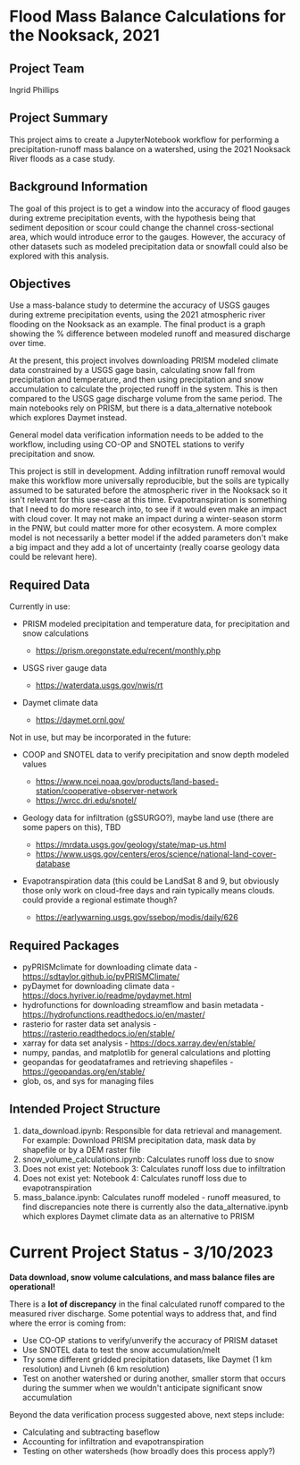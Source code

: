 # Flood Mass Balance Calculations for the Nooksack, 2021

## Project Team
Ingrid Phillips

## Project Summary
This project aims to create a JupyterNotebook workflow for performing a precipitation-runoff mass balance on a watershed, using the 2021 Nooksack River floods as a case study. 

## Background Information

The goal of this project is to get a window into the accuracy of flood gauges during extreme precipitation events, with the hypothesis being that sediment deposition or scour could change the channel cross-sectional area, which would introduce error to the gauges. However, the accuracy of other datasets such as modeled precipitation data or snowfall could also be explored with this analysis. 

## Objectives
Use a mass-balance study to determine the accuracy of USGS gauges during extreme precipitation events, using the 2021 atmospheric river flooding on the Nooksack as an example. The final product is a graph showing the % difference between modeled runoff and measured discharge over time.

At the present, this project involves downloading PRISM modeled climate data constrained by a USGS gage basin, calculating snow fall from precipitation and temperature, and then using precipitation and snow accumulation to calculate the projected runoff in the system. This is then compared to the USGS gage discharge volume from the same period. The main notebooks rely on PRISM, but there is a data_alternative notebook which explores Daymet instead.

General model data verification information needs to be added to the workflow, including using CO-OP and SNOTEL stations to verify precipitation and snow.

This project is still in development. Adding infiltration runoff removal would make this workflow more universally reproducible, but the soils are typically assumed to be saturated before the atmospheric river in the Nooksack so it isn't relevant for this use-case at this time. Evapotranspiration is something that I need to do more research into, to see if it would even make an impact with cloud cover. It may not make an impact during a winter-season storm in the PNW, but could matter more for other ecosystem. A more complex model is not necessarily a better model if the added parameters don't make a big impact and they add a lot of uncertainty (really coarse geology data could be relevant here).


## Required Data
Currently in use:
* PRISM modeled precipitation and temperature data, for precipitation and snow calculations
  * https://prism.oregonstate.edu/recent/monthly.php

* USGS river gauge data
  * https://waterdata.usgs.gov/nwis/rt

* Daymet climate data
  * https://daymet.ornl.gov/

Not in use, but may be incorporated in the future:
* COOP and SNOTEL data to verify precipitation and snow depth modeled values
  * https://www.ncei.noaa.gov/products/land-based-station/cooperative-observer-network
  * https://wrcc.dri.edu/snotel/

* Geology data for infiltration (gSSURGO?), maybe land use (there are some papers on this), TBD
  * https://mrdata.usgs.gov/geology/state/map-us.html
  * https://www.usgs.gov/centers/eros/science/national-land-cover-database

* Evapotranspiration data (this could be LandSat 8 and 9, but obviously those only work on cloud-free days and rain typically means clouds. could provide a regional estimate though?
  * https://earlywarning.usgs.gov/ssebop/modis/daily/626

## Required Packages
* pyPRISMclimate for downloading climate data - https://sdtaylor.github.io/pyPRISMClimate/
* pyDaymet for downloading climate data - https://docs.hyriver.io/readme/pydaymet.html
* hydrofunctions for downloading streamflow and basin metadata - https://hydrofunctions.readthedocs.io/en/master/
* rasterio for raster data set analysis - https://rasterio.readthedocs.io/en/stable/
* xarray for data set analysis - https://docs.xarray.dev/en/stable/
* numpy, pandas, and matplotlib for general calculations and plotting
* geopandas for geodataframes and retrieving shapefiles - https://geopandas.org/en/stable/
* glob, os, and sys for managing files

## Intended Project Structure
1. data_download.ipynb: Responsible for data retrieval and management. For example: Download PRISM precipitation data, mask data by shapefile or by a DEM raster file
2. snow_volume_calculations.ipynb: Calculates runoff loss due to snow
3. Does not exist yet: Notebook 3: Calculates runoff loss due to infiltration
4. Does not exist yet: Notebook 4: Calculates runoff loss due to evapotranspiration
5. mass_balance.ipynb: Calculates runoff modeled - runoff measured, to find discrepancies
note there is currently also the data_alternative.ipynb which explores Daymet climate data as an alternative to PRISM

# Current Project Status - 3/10/2023

**Data download, snow volume calculations, and mass balance files are operational!**

There is a **lot of discrepancy** in the final calculated runoff compared to the measured river discharge. Some potential ways to address that, and find where the error is coming from:
 * Use CO-OP stations to verify/unverify the accuracy of PRISM dataset
 * Use SNOTEL data to test the snow accumulation/melt
 * Try some different gridded precipitation datasets, like Daymet (1 km resolution) and Livneh (6 km resolution)
 * Test on another watershed or during another, smaller storm that occurs during the summer when we wouldn't anticipate significant snow accumulation
 
 Beyond the data verification process suggested above, next steps include:
 * Calculating and subtracting baseflow
 * Accounting for infiltration and evapotranspiration
 * Testing on other watersheds (how broadly does this process apply?)
